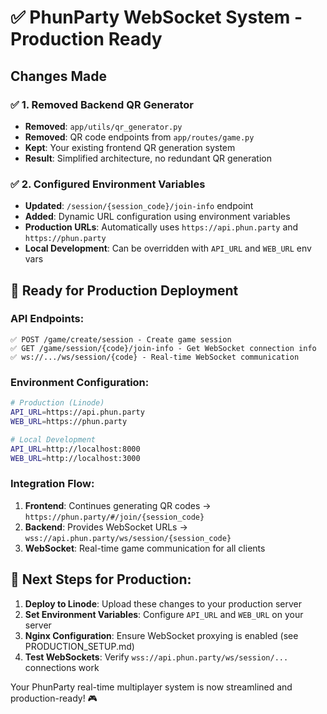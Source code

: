 # ✅ PhunParty WebSocket System - Production Ready

## Changes Made

### ✅ 1. Removed Backend QR Generator

- **Removed**: `app/utils/qr_generator.py`
- **Removed**: QR code endpoints from `app/routes/game.py`
- **Kept**: Your existing frontend QR generation system
- **Result**: Simplified architecture, no redundant QR generation

### ✅ 2. Configured Environment Variables

- **Updated**: `/session/{session_code}/join-info` endpoint
- **Added**: Dynamic URL configuration using environment variables
- **Production URLs**: Automatically uses `https://api.phun.party` and `https://phun.party`
- **Local Development**: Can be overridden with `API_URL` and `WEB_URL` env vars

## 🚀 Ready for Production Deployment

### API Endpoints:

```
✅ POST /game/create/session - Create game session
✅ GET /game/session/{code}/join-info - Get WebSocket connection info
✅ ws://.../ws/session/{code} - Real-time WebSocket communication
```

### Environment Configuration:

```bash
# Production (Linode)
API_URL=https://api.phun.party
WEB_URL=https://phun.party

# Local Development
API_URL=http://localhost:8000
WEB_URL=http://localhost:3000
```

### Integration Flow:

1. **Frontend**: Continues generating QR codes → `https://phun.party/#/join/{session_code}`
2. **Backend**: Provides WebSocket URLs → `wss://api.phun.party/ws/session/{session_code}`
3. **WebSocket**: Real-time game communication for all clients

## 🎯 Next Steps for Production:

1. **Deploy to Linode**: Upload these changes to your production server
2. **Set Environment Variables**: Configure `API_URL` and `WEB_URL` on your server
3. **Nginx Configuration**: Ensure WebSocket proxying is enabled (see PRODUCTION_SETUP.md)
4. **Test WebSockets**: Verify `wss://api.phun.party/ws/session/...` connections work

Your PhunParty real-time multiplayer system is now streamlined and production-ready! 🎮
